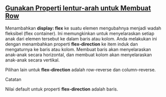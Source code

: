 ## [Gunakan Properti lentur-arah untuk Membuat Row](https://learn.freecodecamp.org/responsive-web-design/css-flexbox/use-the-flex-direction-property-to-make-a-row)

Menambahkan **display: flex** ke suatu elemen mengubahnya menjadi wadah fleksibel \(flex container\). Ini memungkinkan untuk menyelaraskan setiap anak dari elemen tersebut ke dalam baris atau kolom. Anda melakukan ini dengan menambahkan properti **flex-direction** ke item induk dan mengaturnya ke baris atau kolom. Membuat baris akan menyelaraskan anak-anak secara horizontal, dan membuat kolom akan menyelaraskan anak-anak secara vertikal.

Pilihan lain untuk **flex-direction** adalah row-reverse dan column-reverse.

Catatan

Nilai default untuk properti **flex-direction** adalah baris.

